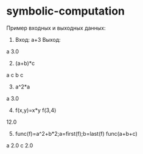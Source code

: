 # symbolic-computation

Пример входных и выходных данных:

1) Вход: a+3
   Выход:
  <sum>
      <variable>
          <name>a</name>
      </variable>
      <number>
          <data>3.0</data>
      </number>
  </sum>

2) (a+b)*c
  <sum>
      <mul>
          <variable>
              <name>a</name>
          </variable>
          <variable>
              <name>c</name>
          </variable>
      </mul>
      <mul>
          <variable>
              <name>b</name>
          </variable>
          <variable>
              <name>c</name>
          </variable>
      </mul>
  </sum>

3) a^2*a
  <power>
      <variable>
          <name>a</name>
      </variable>
      <number>
          <data>3.0</data>
      </number>
  </power>

4) f(x,y)=x*y
   f(3,4) 
  <number>
      <data>12.0</data>
  </number>

5) func(f)=a^2+b*2;a=first(f);b=last(f)
   func(a+b+c)
  <sum>
      <power>
          <variable>
              <name>a</name>
          </variable>
          <number>
              <data>2.0</data>
          </number>
      </power>
      <mul>
          <variable>
              <name>c</name>
          </variable>
          <number>
              <data>2.0</data>
          </number>
      </mul>
  </sum>
  

